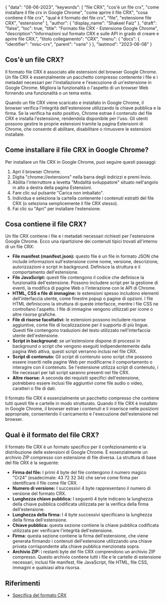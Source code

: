 {
"data": "08-06-2023",
  "keywords": [
"file CRX",
"cos'è un file crx",
"come installare il file crx in Google Chrome",
"come aprire il file CRX",
"cosa contiene il file crx",
"qual è il formato del file crx",
"file",
"estensione file CRX",
"estensione"
],
  "author": {
"display_name": "Shakeel Faiz"
},
"draft": "false",
"toc": true,
"title": "Formato file CRX - Estensione Google Chrome",
  "description":"Informazioni sul formato CRX e sulle API in grado di creare e aprire file CRX.",
"titolo collegamento": "CRX",
  "menu": {
    "docs": {
      "identifier": "misc-crx",
"parent": "varie"
}
},
"lastmod": "2023-06-08"
}

## Cos'è un file CRX?

Il formato file CRX è associato alle estensioni del browser Google Chrome. Un file CRX è essenzialmente un pacchetto compresso contenente i file e i metadati necessari per l'installazione e l'esecuzione di un'estensione in Google Chrome. Migliora la funzionalità o l'aspetto di un browser Web fornendo una funzionalità o un tema extra.

Quando un file CRX viene scaricato e installato in Google Chrome, il browser verifica l'integrità dell'estensione utilizzando la chiave pubblica e la firma. Se la verifica ha esito positivo, Chrome estrae il contenuto del file CRX e installa l'estensione, rendendola disponibile per l'uso. Gli utenti possono gestire le proprie estensioni tramite la pagina Estensioni di Chrome, che consente di abilitare, disabilitare o rimuovere le estensioni installate.

## Come installare il file CRX in Google Chrome?

Per installare un file CRX in Google Chrome, puoi seguire questi passaggi:

1. Apri il browser Chrome.
2. Digita "chrome://extensions" nella barra degli indirizzi e premi Invio.
3. Abilita l'interruttore a levetta "Modalità sviluppatore" situato nell'angolo in alto a destra della pagina Estensioni.
4. Fare clic sul pulsante "Carica non imballato".
5. Individua e seleziona la cartella contenente i contenuti estratti del file CRX (o seleziona semplicemente il file CRX stesso).
6. Fai clic su "Apri" per installare l'estensione.

## Cosa contiene il file CRX?

Un file CRX contiene i file e i metadati necessari richiesti per l'estensione Google Chrome. Ecco una ripartizione dei contenuti tipici trovati all'interno di un file CRX:

- **File manifest (manifest.json):** questo file è un file in formato JSON che include informazioni sull'estensione come nome, versione, descrizione, autorizzazioni e script in background. Definisce la struttura e il comportamento dell'estensione.
- **File JavaScript:** questi file contengono il codice che definisce la funzionalità dell'estensione. Possono includere script per la gestione di eventi, la modifica di pagine Web o l'interazione con le API di Chrome.
- **HTML, CSS e file di immagine:** le estensioni spesso includono elementi dell'interfaccia utente, come finestre popup o pagine di opzioni. I file HTML definiscono la struttura di queste interfacce, mentre i file CSS ne controllano l'aspetto. I file di immagine vengono utilizzati per icone o altre risorse grafiche.
- **File di risorse facoltativi:** le estensioni possono includere risorse aggiuntive, come file di localizzazione per il supporto di più lingue. Questi file contengono traduzioni del testo utilizzato nell'interfaccia utente dell'estensione.
- **Script in background:** se un'estensione dispone di processi in background o script che vengono eseguiti indipendentemente dalla pagina Web attiva, questi script verranno inclusi nel file CRX.
- **Script di contenuto:** Gli script di contenuto sono script che possono essere inseriti nelle pagine Web per modificarne il comportamento o interagire con il contenuto. Se l'estensione utilizza script di contenuto, i file necessari per tali script saranno presenti nel file CRX.
- **Altre risorse:** A seconda dei requisiti specifici dell'estensione, potrebbero essere inclusi file aggiuntivi come file audio o video, caratteri o file di dati.

Il formato file CRX è essenzialmente un pacchetto compresso che contiene tutti questi file e cartelle in modo strutturato. Quando il file CRX è installato in Google Chrome, il browser estrae i contenuti e li inserisce nelle posizioni appropriate, consentendo il caricamento e l'esecuzione dell'estensione nel browser.

## Qual è il formato del file CRX?

Il formato file CRX è un formato specifico per il confezionamento e la distribuzione delle estensioni di Google Chrome. È essenzialmente un archivio ZIP compresso con estensione di file diversa. La struttura di base del file CRX è la seguente:

- **Firma del file:** I primi 4 byte del file contengono il numero magico "Cr24" (esadecimale: 43 72 32 34) che serve come firma per identificare il file come file CRX.
- **Numero di versione:** I successivi 4 byte rappresentano il numero di versione del formato CRX.
- **Lunghezza chiave pubblica:** I seguenti 4 byte indicano la lunghezza della chiave pubblica codificata utilizzata per la verifica della firma dell'estensione.
- **Lunghezza della firma:** I 4 byte successivi specificano la lunghezza della firma dell'estensione.
- **Chiave pubblica:** questa sezione contiene la chiave pubblica codificata utilizzata per verificare l'integrità dell'estensione.
- **Firma:** questa sezione contiene la firma dell'estensione, che viene generata firmando i contenuti dell'estensione utilizzando una chiave privata corrispondente alla chiave pubblica menzionata sopra.
- **Archivio ZIP:** i restanti byte del file CRX comprendono un archivio ZIP compresso. Questo archivio contiene tutti i file e le cartelle di estensione necessari, inclusi file manifest, file JavaScript, file HTML, file CSS, immagini e qualsiasi altra risorsa.

## Riferimenti
* [Specifica del formato CRX](https://groups.google.com/a/chromium.org/g/chromium-extensions/c/K3YIsNL_Et4)

